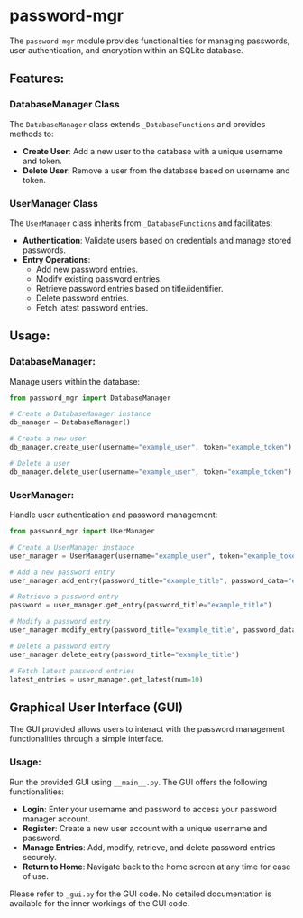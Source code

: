 # password-mgr

The `password-mgr` module provides functionalities for managing passwords, user authentication, and encryption within an SQLite database.

## Features:

### DatabaseManager Class

The `DatabaseManager` class extends `_DatabaseFunctions` and provides methods to:

- **Create User**: Add a new user to the database with a unique username and token.
- **Delete User**: Remove a user from the database based on username and token.

### UserManager Class

The `UserManager` class inherits from `_DatabaseFunctions` and facilitates:

- **Authentication**: Validate users based on credentials and manage stored passwords.
- **Entry Operations**:
  - Add new password entries.
  - Modify existing password entries.
  - Retrieve password entries based on title/identifier.
  - Delete password entries.
  - Fetch latest password entries.

## Usage:

### DatabaseManager:

Manage users within the database:

```python
from password_mgr import DatabaseManager

# Create a DatabaseManager instance
db_manager = DatabaseManager()

# Create a new user
db_manager.create_user(username="example_user", token="example_token")

# Delete a user
db_manager.delete_user(username="example_user", token="example_token")
```

### UserManager:

Handle user authentication and password management:

```python
from password_mgr import UserManager

# Create a UserManager instance
user_manager = UserManager(username="example_user", token="example_token")

# Add a new password entry
user_manager.add_entry(password_title="example_title", password_data="example_password")

# Retrieve a password entry
password = user_manager.get_entry(password_title="example_title")

# Modify a password entry
user_manager.modify_entry(password_title="example_title", password_data="new_example_password")

# Delete a password entry
user_manager.delete_entry(password_title="example_title")

# Fetch latest password entries
latest_entries = user_manager.get_latest(num=10)
```

## Graphical User Interface (GUI)

The GUI provided allows users to interact with the password management functionalities through a simple interface.
### Usage:

Run the provided GUI using `__main__.py`. The GUI offers the following functionalities:
- **Login**: Enter your username and password to access your password manager account.
- **Register**: Create a new user account with a unique username and password.
- **Manage Entries**: Add, modify, retrieve, and delete password entries securely.
- **Return to Home**: Navigate back to the home screen at any time for ease of use.

Please refer to `_gui.py` for the GUI code. No detailed documentation is available for the inner workings of the GUI code.